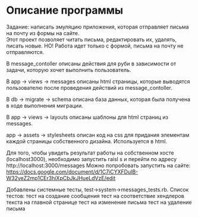 # Описание программы
Задание: написать эмуляцию приложения, которая отправляет письма на почту из формы на сайте.  
Этот проект позволяет читать письма, редактировать их, удалять, писать новые. НО! Работа идет только с формой, письма на почту не отправляются. 

В message_contoller описаны действия для руби в зависимости от задачи, которую хочет выполнить пользователь. 

В app -> views -> messages описаны html страницы, которые выводятся пользователю после проведения действий из message_contoller.

В db -> migrate -> schema описана база данных, которая была получена в ходе выполнения миграции. 

В app -> views -> layouts описаны шаблоны для html страниц из messages.

app -> assets -> stylesheets описан код на css для придания элементам каждой страницы собственного дизайна. Используется в html.

Для того, чтобы увидеть результат работы на собственном хосте (localhost3000), необходимо запустить raisl s и перейти по адресу http://localhost:3000/messages
Можно попробовать запустить на сайте: https://docs.google.com/document/d/1C7iCYXFDulB-W32yeZ2mp1CEr3hiXpCbJkJHueLdVzE/edit

Добавлены системные тесты, test->system->messages_tests.rb.
Список тестов: 
  тест на создание сообщения
  тест на соответствие хендлеров текста на главной странице
  тест на изменение письма
  тест на удаление письма
